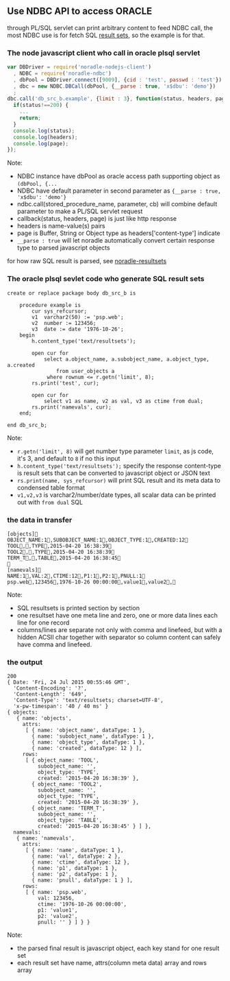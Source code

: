 Use NDBC API to access ORACLE
-----------------------------

through PL/SQL servlet can print arbitrary content to feed NDBC call,
the most NDBC use is for fetch SQL 
[result sets](https://github.com/kaven276/noradle/wiki/SQL-resultsets), 
so the example is for that.

### The node javascript client who call in oracle plsql servlet
```javascript
var DBDriver = require('noradle-nodejs-client')
  , NDBC = require('noradle-ndbc')
  , dbPool = DBDriver.connect([9009], {cid : 'test', passwd : 'test'})
  , dbc = new NDBC.DBCall(dbPool, {__parse : true, 'x$dbu': 'demo'})
  ;
dbc.call('db_src_b.example', {limit : 3}, function(status, headers, page){
  if(status!==200) {
    ...
    return;
  }
  console.log(status);
  console.log(headers);
  console.log(page);
});
```
Note:
* NDBC instance have dbPool as oracle access path supporting object as `(dbPool, {...`
* NDBC have default parameter in second parameter as `{__parse : true, 'x$dbu': 'demo'}`
* ndbc.call(stored_procedure_name, parameter, cb) will combine default parameter to make a PL/SQL servlet request
* callback(status, headers, page) is just like http response
* headers is name-value(s) pairs
* page is Buffer, String or Object type as headers['content-type'] indicate
* `__parse : true` will let noradle automatically convert certain response type to parsed javascript objects

for how raw SQL result is parsed, see [noradle-resultsets][]

  [noradle-resultsets]: https://github.com/noradle/noradle-resultsets

### The oracle plsql sevlet code who generate SQL result sets
```plsql
create or replace package body db_src_b is

    procedure example is
        cur sys_refcursor;
        v1  varchar2(50) := 'psp.web';
        v2  number := 123456;
        v3  date := date '1976-10-26';
    begin
        h.content_type('text/resultsets');

        open cur for
            select a.object_name, a.subobject_name, a.object_type, a.created
                from user_objects a
             where rownum <= r.getn('limit', 8);
        rs.print('test', cur);

        open cur for
            select v1 as name, v2 as val, v3 as ctime from dual;
        rs.print('namevals', cur);
    end;

end db_src_b;
```
Note:
* `r.getn('limit', 8)` will get number type parameter `limit`, as js code, it's 3, and default to `8` if no this input
* `h.content_type('text/resultsets');` specify the response content-type is result sets 
 that can be converted to javascript object or JSON text
* `rs.print(name, sys_refcursor)` will print SQL result and its meta data to condensed table format
* `v1,v2,v3` is varchar2/number/date types, all scalar data can be printed out with `from dual` SQL

### the data in transfer
```
[objects]
OBJECT_NAME:1,SUBOBJECT_NAME:1,OBJECT_TYPE:1,CREATED:12
TOOL,,TYPE,2015-04-20 16:38:39
TOOL2,,TYPE,2015-04-20 16:38:39
TERM_T,,TABLE,2015-04-20 16:38:45

[namevals]
NAME:1,VAL:2,CTIME:12,P1:1,P2:1,PNULL:1
psp.web,123456,1976-10-26 00:00:00,value1,value2,
```
Note:
* SQL resultsets is printed section by section
* one resultset have one meta line and zero, one or more data lines each line for one record
* columns/lines are separate not only with comma and linefeed, but with a hidden ACSII char together with separator
 so column content can safely have comma and linefeed.

### the output
```
200
{ Date: 'Fri, 24 Jul 2015 00:55:46 GMT',
  'Content-Encoding': '?',
  'Content-Length': '649',
  'Content-Type': 'text/resultsets; charset=UTF-8',
  'x-pw-timespan': '40 / 40 ms' }
{ objects: 
   { name: 'objects',
     attrs: 
      [ { name: 'object_name', dataType: 1 },
        { name: 'subobject_name', dataType: 1 },
        { name: 'object_type', dataType: 1 },
        { name: 'created', dataType: 12 } ],
     rows: 
      [ { object_name: 'TOOL',
          subobject_name: '',
          object_type: 'TYPE',
          created: '2015-04-20 16:38:39' },
        { object_name: 'TOOL2',
          subobject_name: '',
          object_type: 'TYPE',
          created: '2015-04-20 16:38:39' },
        { object_name: 'TERM_T',
          subobject_name: '',
          object_type: 'TABLE',
          created: '2015-04-20 16:38:45' } ] },
  namevals: 
   { name: 'namevals',
     attrs: 
      [ { name: 'name', dataType: 1 },
        { name: 'val', dataType: 2 },
        { name: 'ctime', dataType: 12 },
        { name: 'p1', dataType: 1 },
        { name: 'p2', dataType: 1 },
        { name: 'pnull', dataType: 1 } ],
     rows: 
      [ { name: 'psp.web',
          val: 123456,
          ctime: '1976-10-26 00:00:00',
          p1: 'value1',
          p2: 'value2',
          pnull: '' } ] } }
```
Note:
* the parsed final result is javascript object, each key stand for one result set
* each result set have name, attrs(column meta data) array and rows array